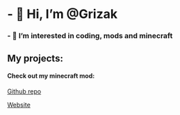# - 👋 Hi, I’m @Grizak
### - 👀 I’m interested in coding, mods and minecraft



## My projects: 
#### Check out my minecraft mod:
  [Github repo](https://github.com/Minecraft-Sound-Engineers/Minecraft-SoundEngineers---Main-Mod)
  
  [Website](https://minecraft-sound-engineers.github.io/Minecraft-SoundEngineers---Main-Mod/)
